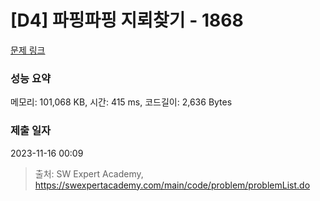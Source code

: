 # [D4] 파핑파핑 지뢰찾기 - 1868 

[문제 링크](https://swexpertacademy.com/main/code/problem/problemDetail.do?contestProbId=AV5LwsHaD1MDFAXc) 

### 성능 요약

메모리: 101,068 KB, 시간: 415 ms, 코드길이: 2,636 Bytes

### 제출 일자

2023-11-16 00:09



> 출처: SW Expert Academy, https://swexpertacademy.com/main/code/problem/problemList.do